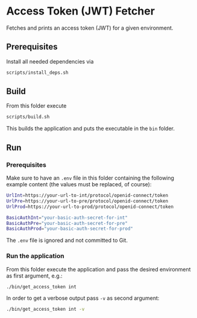 # Access Token (JWT) Fetcher

Fetches and prints an access token (JWT) for a given environment.

## Prerequisites

Install all needed dependencies via

```bash
scripts/install_deps.sh
```

## Build

From this folder execute

```bash
scripts/build.sh
```

This builds the application and puts the executable in the `bin` folder.

## Run

### Prerequisites

Make sure to have an `.env` file in this folder containing the following example content (the values must be replaced, of course):

```bash
UrlInt=https://your-url-to-int/protocol/openid-connect/token
UrlPre=https://your-url-to-pre/protocol/openid-connect/token
UrlProd=https://your-url-to-prod/protocol/openid-connect/token

BasicAuthInt="your-basic-auth-secret-for-int"
BasicAuthPre="your-basic-auth-secret-for-pre"
BasicAuthProd="your-basic-auth-secret-for-prod"
```

The `.env` file is ignored and not committed to Git.

### Run the application

From this folder execute the application and pass the desired environment as first argument, e.g.:

```bash
./bin/get_access_token int
```

In order to get a verbose output pass `-v` as second argument:

```bash
./bin/get_access_token int -v
```
